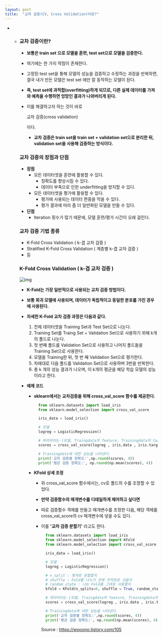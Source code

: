 ```yaml
---
layout: post
title:  "교차 검증(CV, Cross Validation)이란?"
---
```



- - ### 교차 검증이란?

    - **보통은 train set 으로 모델을 훈련, test set으로 모델을 검증한다.**

    - 여기에는 한 가지 약점이 존재한다.

    - 고정된 test set을 통해 모델의 성능을 검증하고 수정하는 과정을 반복하면, 결국 내가 만든 모델은 test set 에만 잘 동작하는 모델이 된다.

    - **즉, test set에 과적합(overfitting)하게 되므로, 다른 실제 데이터를 가져와 예측을 수행하면 엉망인 결과가 나와버리게 된다.**

    - 이를 해결하고자 하는 것이 바로

       

      교차 검증(cross validation)

      이다.

      - **교차 검증은 train set을 train set + validation set으로 분리한 뒤, validation set을 사용해 검증하는 방식이다.**

    ### 교차 검증의 장점과 단점

    - **장점**
      - 모든 데이터셋을 훈련에 활용할 수 있다.
        - 정확도를 향상시킬 수 있다.
        - 데이터 부족으로 인한 underfitting을 방지할 수 있다.
      - 모든 데이터셋을 평가에 활용할 수 있다.
        - 평가에 사용되는 데이터 편중을 막을 수 있다.
        - 평가 결과에 따라 좀 더 일반화된 모델을 만들 수 있다.
    - **단점**
      - Iteration 횟수가 많기 때문에, 모델 훈련/평가 시간이 오래 걸린다.

    ### 교차 검증 기법 종류

    - K-Fold Cross Validation ( k-겹 교차 검증 )
    - Stratified K-Fold Cross Validation ( 계층별 k-겹 교차 검증 )
    - 등

    ### K-Fold Cross Validation ( k-겹 교차 검증 )

    

    ![img](https://blog.kakaocdn.net/dn/caM9Yt/btqVOsIyV9o/Cnu2KjGWZzKfK2Mm6lf7Mk/img.png)

    

    - **K-Fold는 가장 일반적으로 사용되는 교차 검증 방법이다.**

    - **보통 회귀 모델에 사용되며, 데이터가 독립적이고 동일한 분포를 가진 경우에 사용된다.**

    - **자세한 K-Fold 교차 검증 과정은 다음과 같다.**

      1. 전체 데이터셋을 Training Set과 Test Set으로 나눈다.
      2. Training Set를 Traing Set + Validation Set으로 사용하기 위해 k개의 폴드로 나눈다.
      3. 첫 번째 폴드를 Validation Set으로 사용하고 나머지 폴드들을 Training Set으로 사용한다.
      4. 모델을 Training한 뒤, 첫 번 째 Validation Set으로 평가한다.
      5. 차례대로 다음 폴드를 Validation Set으로 사용하며 3번을 반복한다.
      6. 총 k 개의 성능 결과가 나오며, 이 k개의 평균을 해당 학습 모델의 성능이라고 한다.

    - **예제 코드**

      - **sklearn에서는 교차검증을 위해 cross_val_score 함수를 제공한다.**

        ```python
          from sklearn.datasets import load_iris
          from sklearn.model_selection import cross_val_score
        
          iris_data = load_iris()
        
          # 모델
          logreg = LogisticRegression()
        
          # 파라미터는 (모델, Traingdata의 feature, Trainingdata의 target, 폴드수) 이다.
          scores = cross_val_score(logreg , iris.data , iris.target ,cv=3)
        
          # Trainingdata에 대한 성능을 나타낸다.
          print('교차 검증별 정확도:',np.round(scores, 4))
          print('평균 검증 정확도:', np.round(np.mean(scores), 4))
        ```

      - **KFold 상세 조정**

        - 위 cross_val_score 함수에서는, cv로 폴드의 수를 조정할 수 있었다.

        - **만약 검증함수의 매개변수를 디테일하게 제어하고 싶다면**

        - 따로 검증함수 객체를 만들고 매개변수를 조정한 다음, 해당 객체를 cross_val_score의 cv 매개변수에 넣을 수도 있다.

        - 이를 **'교차 검증 분할기'** 라고도 한다.

          ```python
            from sklearn.datasets import load_iris
            from sklearn.model_selection import KFold
            from sklearn.model_selection import cross_val_score
          
            iris_data = load_iris()
          
            # 모델
            logreg = LogisticRegression()
          
            # n_split : 몇개로 분할할지
            # shuffle : Fold를 나누기 전에 무작위로 섞을지
            # random_state : 나눈 Fold를 그대로 사용할지
            kfold = KFold(n_splits=6, shuffle = True, random_state=0)
          
            # 파라미터는 (모델, Traingdata의 feature, Trainingdata의 target, 폴드수) 이다.
            scores = cross_val_score(logreg , iris.data , iris.target ,cv=kfold)
          
            # Trainingdata에 대한 성능을 나타낸다.
            print('교차 검증별 정확도:',np.round(scores, 4))
            print('평균 검증 정확도:', np.round(np.mean(scores), 4))
          ```

          Source : https://wooono.tistory.com/105
